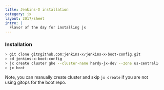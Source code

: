 ```yaml
---
title: Jenkins-X installation
category: jx
layout: 2017/sheet
intro: |
  Flavor of the day for installing jx 
---
```


### Installation

```bash
> git clone git@github.com:jenkins-x/jenkins-x-boot-config.git
> cd jenkins-x-boot-config
> jx create cluster gke --cluster-name hardy-jx-dev --zone us-central1-a --project-id $GC_PROJECT_ID --skip-login=true --skip-installation
> jx boot
```

Note, you can manually create cluster and skip `jx create` if you are not using gitops for the boot repo. 
